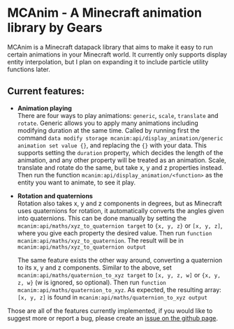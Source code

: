 # MCAnim - A Minecraft animation library by Gears

MCAnim is a Minecraft datapack library that aims to make it easy to run certain animations in your Minecraft world. It currently only supports display entity interpolation, but I plan on expanding it to include particle utility functions later.

## Current features:

- **Animation playing**  
  There are four ways to play animations: `generic`, `scale`, `translate` and `rotate`. Generic allows you to apply many animations including modifying duration at the same time. Called by running first the command `data modify storage mcanim:api/display_animation/generic animation set value {}`, and replacing the `{}` with your data. This supports setting the `duration` property, which decides the length of the animation, and any other property will be treated as an animation. Scale, translate and rotate do the same, but take x, y and z properties instead. Then run the function `mcanim:api/display_animation/<function>` as the entity you want to animate, to see it play.

- **Rotation and quaternions**  
  Rotation also takes x, y and z components in degrees, but as Minecraft uses quaternions for rotation, it automatically converts the angles given into quaternions. This can be done manually by setting the `mcanim:api/maths/xyz_to_quaternion target` to `{x, y, z}` or `[x, y, z]`, where you give each property the desired value. Then run `function mcanim:api/maths/xyz_to_quaternion`. The result will be in `mcanim:api/maths/xyz_to_quaternion output`  

  The same feature exists the other way around, converting a quaternion to its x, y and z components.
  Similar to the above, set `mcanim:api/maths/quaternion_to_xyz target` to `[x, y, z, w]` or `{x, y, z, w}` (w is ignored, so optional). Then run `function mcanim:api/maths/quaternion_to_xyz`. As expected, the resulting array: `[x, y, z]` is found in `mcanim:api/maths/quaternion_to_xyz output`  

Those are all of the features currently implemented, if you would like to suggest more or report a bug, please create an [issue on the github page](https://github.com/GearsDatapacks/mcanim/issues).
